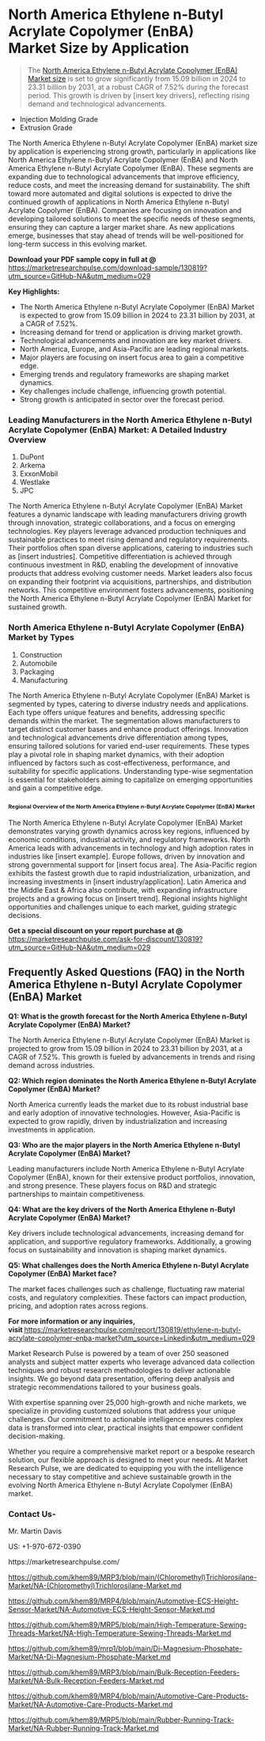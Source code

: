 <h1>North America Ethylene n-Butyl Acrylate Copolymer (EnBA) Market&nbsp;Size by Application</h1><blockquote><p>The <a href="https://marketresearchpulse.com/download-sample/130819?utm_source=GitHub-NA&amp;utm_medium=029">North America Ethylene n-Butyl Acrylate Copolymer (EnBA) Market size</a> is set to grow significantly from 15.09 billion in 2024 to 23.31 billion by 2031, at a robust CAGR of 7.52% during the forecast period. This growth is driven by [insert key drivers], reflecting rising demand and technological advancements.</p></blockquote><ul><li>Injection Molding Grade <li> Extrusion Grade</li></ul><p>The North America Ethylene n-Butyl Acrylate Copolymer (EnBA) market size by application is experiencing strong growth, particularly in applications like North America Ethylene n-Butyl Acrylate Copolymer (EnBA) and North America Ethylene n-Butyl Acrylate Copolymer (EnBA). These segments are expanding due to technological advancements that improve efficiency, reduce costs, and meet the increasing demand for sustainability. The shift toward more automated and digital solutions is expected to drive the continued growth of applications in North America Ethylene n-Butyl Acrylate Copolymer (EnBA). Companies are focusing on innovation and developing tailored solutions to meet the specific needs of these segments, ensuring they can capture a larger market share. As new applications emerge, businesses that stay ahead of trends will be well-positioned for long-term success in this evolving market.</p><p><strong>Download your PDF sample copy in full at @ </strong><a href="https://marketresearchpulse.com/download-sample/130819?utm_source=GitHub-NA&amp;utm_medium=029">https://marketresearchpulse.com/download-sample/130819?utm_source=GitHub-NA&amp;utm_medium=029</a></p><p><strong>Key Highlights: </strong></p><ul><li>The North America Ethylene n-Butyl Acrylate Copolymer (EnBA) Market is expected to grow from 15.09 billion in 2024 to 23.31 billion by 2031, at a CAGR of 7.52%.</li><li>Increasing demand for trend or application is driving market growth.</li><li>Technological advancements and innovation are key market drivers.</li><li>North America, Europe, and Asia-Pacific are leading regional markets.</li><li>Major players are focusing on insert focus area to gain a competitive edge.</li><li>Emerging trends and regulatory frameworks are shaping market dynamics.</li><li>Key challenges include challenge, influencing growth potential.</li><li>Strong growth is anticipated in sector over the forecast period.</li></ul><h3>Leading Manufacturers in the North America Ethylene n-Butyl Acrylate Copolymer (EnBA) Market: A Detailed Industry Overview</h3><ol><li>DuPont</li><li>Arkema</li><li>ExxonMobil</li><li>Westlake</li><li>JPC</li></ol><div class="flex max-w-full flex-col flex-grow"><div class="min-h-8 text-message flex w-full flex-col items-end gap-2 whitespace-normal break-words [.text-message+&amp;]:mt-5" dir="auto" data-message-author-role="assistant" data-message-id="fd8432e4-4910-450d-b182-61b7bfb0a01f" data-message-model-slug="gpt-4o"><div class="flex w-full flex-col gap-1 empty:hidden first:pt-[3px]"><div class="markdown prose w-full break-words dark:prose-invert light"><p>The North America Ethylene n-Butyl Acrylate Copolymer (EnBA) Market features a dynamic landscape with leading manufacturers driving growth through innovation, strategic collaborations, and a focus on emerging technologies. Key players leverage advanced production techniques and sustainable practices to meet rising demand and regulatory requirements. Their portfolios often span diverse applications, catering to industries such as [insert industries]. Competitive differentiation is achieved through continuous investment in R&amp;D, enabling the development of innovative products that address evolving customer needs. Market leaders also focus on expanding their footprint via acquisitions, partnerships, and distribution networks. This competitive environment fosters advancements, positioning the North America Ethylene n-Butyl Acrylate Copolymer (EnBA) Market for sustained growth.</p></div></div></div></div><h3>North America Ethylene n-Butyl Acrylate Copolymer (EnBA) Market by Types</h3><ol><li>Construction <li> Automobile <li> Packaging <li> Manufacturing</li></ol><div class="flex max-w-full flex-col flex-grow"><div class="min-h-8 text-message flex w-full flex-col items-end gap-2 whitespace-normal break-words [.text-message+&amp;]:mt-5" dir="auto" data-message-author-role="assistant" data-message-id="084470be-0bb7-4664-bddf-5156b4f41249" data-message-model-slug="gpt-4o-mini"><div class="flex w-full flex-col gap-1 empty:hidden first:pt-[3px]"><div class="markdown prose w-full break-words dark:prose-invert light"><p>The North America Ethylene n-Butyl Acrylate Copolymer (EnBA) Market is segmented by types, catering to diverse industry needs and applications. Each type offers unique features and benefits, addressing specific demands within the market. The segmentation allows manufacturers to target distinct customer bases and enhance product offerings. Innovation and technological advancements drive differentiation among types, ensuring tailored solutions for varied end-user requirements. These types play a pivotal role in shaping market dynamics, with their adoption influenced by factors such as cost-effectiveness, performance, and suitability for specific applications. Understanding type-wise segmentation is essential for stakeholders aiming to capitalize on emerging opportunities and gain a competitive edge.</p></div></div></div></div><h3><span style="font-size: 11px;">Regional Overview of the North America Ethylene n-Butyl Acrylate Copolymer (EnBA) Market</span></h3><div class="flex max-w-full flex-col flex-grow"><div class="min-h-8 text-message flex w-full flex-col items-end gap-2 whitespace-normal break-words [.text-message+&amp;]:mt-5" dir="auto" data-message-author-role="assistant" data-message-id="e9038762-ce64-4e30-91c9-9bd413514231" data-message-model-slug="gpt-4o-mini"><div class="flex w-full flex-col gap-1 empty:hidden first:pt-[3px]"><div class="markdown prose w-full break-words dark:prose-invert light"><p>The North America Ethylene n-Butyl Acrylate Copolymer (EnBA) Market demonstrates varying growth dynamics across key regions, influenced by economic conditions, industrial activity, and regulatory frameworks. North America leads with advancements in technology and high adoption rates in industries like [insert example]. Europe follows, driven by innovation and strong governmental support for [insert focus area]. The Asia-Pacific region exhibits the fastest growth due to rapid industrialization, urbanization, and increasing investments in [insert industry/application]. Latin America and the Middle East &amp; Africa also contribute, with expanding infrastructure projects and a growing focus on [insert trend]. Regional insights highlight opportunities and challenges unique to each market, guiding strategic decisions.</p></div></div></div></div><p><strong>Get a special discount on your report purchase at @ </strong><a href="https://marketresearchpulse.com/ask-for-discount/130819?utm_source=GitHub-NA&amp;utm_medium=029">https://marketresearchpulse.com/ask-for-discount/130819?utm_source=GitHub-NA&amp;utm_medium=029</a></p><h2>Frequently Asked Questions (FAQ) in the North America Ethylene n-Butyl Acrylate Copolymer (EnBA) Market</h2><p><strong>Q1: What is the growth forecast for the North America Ethylene n-Butyl Acrylate Copolymer (EnBA) Market?</strong></p><p>The North America Ethylene n-Butyl Acrylate Copolymer (EnBA) Market is projected to grow from 15.09 billion in 2024 to 23.31 billion by 2031, at a CAGR of 7.52%. This growth is fueled by advancements in trends and rising demand across industries.</p><p><strong>Q2: Which region dominates the North America Ethylene n-Butyl Acrylate Copolymer (EnBA) Market?</strong></p><p>North America currently leads the market due to its robust industrial base and early adoption of innovative technologies. However, Asia-Pacific is expected to grow rapidly, driven by industrialization and increasing investments in application.</p><p><strong>Q3: Who are the major players in the North America Ethylene n-Butyl Acrylate Copolymer (EnBA) Market?</strong></p><p>Leading manufacturers include North America Ethylene n-Butyl Acrylate Copolymer (EnBA), known for their extensive product portfolios, innovation, and strong presence. These players focus on R&amp;D and strategic partnerships to maintain competitiveness.</p><p><strong>Q4: What are the key drivers of the North America Ethylene n-Butyl Acrylate Copolymer (EnBA) Market?</strong></p><p>Key drivers include technological advancements, increasing demand for application, and supportive regulatory frameworks. Additionally, a growing focus on sustainability and innovation is shaping market dynamics.</p><p><strong>Q5: What challenges does the North America Ethylene n-Butyl Acrylate Copolymer (EnBA) Market face?</strong></p><p>The market faces challenges such as challenge, fluctuating raw material costs, and regulatory complexities. These factors can impact production, pricing, and adoption rates across regions.</p><p><strong>For more information or any inquiries, visit&nbsp;</strong><a href="https://marketresearchpulse.com/report/130819/ethylene-n-butyl-acrylate-copolymer-enba-market?utm_source=Linkedin&utm_medium=029">https://marketresearchpulse.com/report/130819/ethylene-n-butyl-acrylate-copolymer-enba-market?utm_source=Linkedin&utm_medium=029</a></p><p>Market Research Pulse is powered by a team of over 250 seasoned analysts and subject matter experts who leverage advanced data collection techniques and robust research methodologies to deliver actionable insights. We go beyond data presentation, offering deep analysis and strategic recommendations tailored to your business goals.</p><p>With expertise spanning over 25,000 high-growth and niche markets, we specialize in providing customized solutions that address your unique challenges. Our commitment to actionable intelligence ensures complex data is transformed into clear, practical insights that empower confident decision-making.</p><p>Whether you require a comprehensive market report or a bespoke research solution, our flexible approach is designed to meet your needs. At Market Research Pulse, we are dedicated to equipping you with the intelligence necessary to stay competitive and achieve sustainable growth in the evolving North America Ethylene n-Butyl Acrylate Copolymer (EnBA) market.</p><h3><strong>Contact Us-</strong></h3><p>Mr. Martin Davis</p><p>US: +1-970-672-0390</p><p>https://marketresearchpulse.com/</p><p><a href="https://github.com/khem89/MRP3/blob/main/(Chloromethyl)Trichlorosilane-Market/NA-(Chloromethyl)Trichlorosilane-Market.md">https://github.com/khem89/MRP3/blob/main/(Chloromethyl)Trichlorosilane-Market/NA-(Chloromethyl)Trichlorosilane-Market.md</a></p><p><a href="https://github.com/khem89/MRP4/blob/main/Automotive-ECS-Height-Sensor-Market/NA-Automotive-ECS-Height-Sensor-Market.md">https://github.com/khem89/MRP4/blob/main/Automotive-ECS-Height-Sensor-Market/NA-Automotive-ECS-Height-Sensor-Market.md</a></p><p><a href="https://github.com/khem89/MRP5/blob/main/High-Temperature-Sewing-Threads-Market/NA-High-Temperature-Sewing-Threads-Market.md">https://github.com/khem89/MRP5/blob/main/High-Temperature-Sewing-Threads-Market/NA-High-Temperature-Sewing-Threads-Market.md</a></p><p><a href="https://github.com/khem89/mrp1/blob/main/Di-Magnesium-Phosphate-Market/NA-Di-Magnesium-Phosphate-Market.md">https://github.com/khem89/mrp1/blob/main/Di-Magnesium-Phosphate-Market/NA-Di-Magnesium-Phosphate-Market.md</a></p><p><a href="https://github.com/khem89/MRP3/blob/main/Bulk-Reception-Feeders-Market/NA-Bulk-Reception-Feeders-Market.md">https://github.com/khem89/MRP3/blob/main/Bulk-Reception-Feeders-Market/NA-Bulk-Reception-Feeders-Market.md</a></p><p><a href="https://github.com/khem89/MRP4/blob/main/Automotive-Care-Products-Market/NA-Automotive-Care-Products-Market.md">https://github.com/khem89/MRP4/blob/main/Automotive-Care-Products-Market/NA-Automotive-Care-Products-Market.md</a></p><p><a href="https://github.com/khem89/MRP5/blob/main/Rubber-Running-Track-Market/NA-Rubber-Running-Track-Market.md">https://github.com/khem89/MRP5/blob/main/Rubber-Running-Track-Market/NA-Rubber-Running-Track-Market.md</a></p>
